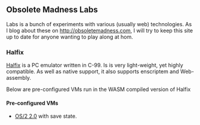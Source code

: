 ## Obsolete Madness Labs

Labs is a bunch of experiments with various (usually web) technologies. As I blog about these on http://obsoletemadness.com, I will try to keep this site up to date for anyone wanting to play along at hom. 

### Halfix
[Halfix](https://github.com/nepx/halfix) is a PC emulator written in C-99. Is is very light-weight, yet highly compatible. As well as native support, it also supports enscriptem and Web-assembly.

Below are pre-configured VMs run in the WASM compiled version of Halfix

#### Pre-configured VMs

 * [OS/2 2.0](/labs/halfix/index.html?hda=os2&savestate=states/os2) with save state.
